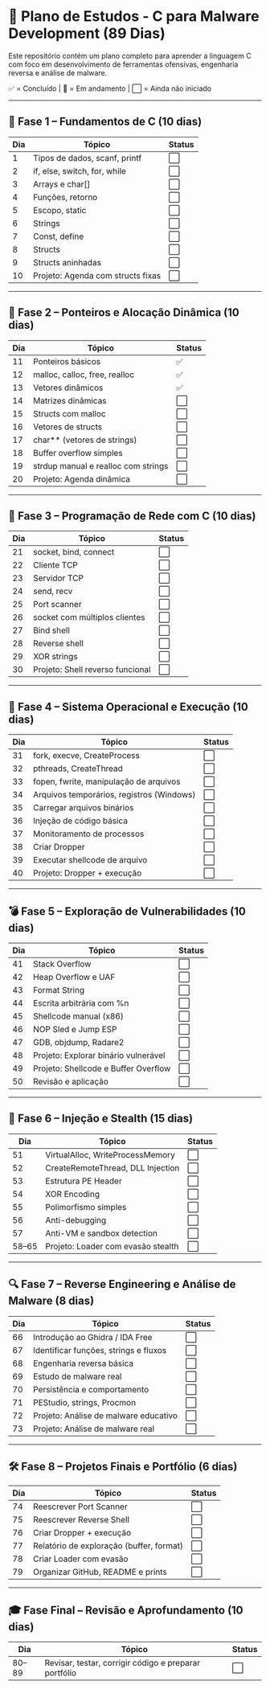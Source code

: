 # 📘 Plano de Estudos - C para Malware Development (89 Dias)

Este repositório contém um plano completo para aprender a linguagem C com foco em desenvolvimento de ferramentas ofensivas, engenharia reversa e análise de malware.

✅ = Concluído | 🔄 = Em andamento | ⬜ = Ainda não iniciado

---

## 🧱 Fase 1 – Fundamentos de C (10 dias)
| Dia | Tópico                                         | Status |
|-----|------------------------------------------------|--------|
| 1   | Tipos de dados, scanf, printf                  | ⬜      |
| 2   | if, else, switch, for, while                   | ⬜      |
| 3   | Arrays e char[]                                | ⬜      |
| 4   | Funções, retorno                               | ⬜      |
| 5   | Escopo, static                                 | ⬜      |
| 6   | Strings                                        | ⬜      |
| 7   | Const, define                                  | ⬜      |
| 8   | Structs                                        | ⬜      |
| 9   | Structs aninhadas                              | ⬜      |
| 10  | Projeto: Agenda com structs fixas              | ⬜      |

---

## 🧬 Fase 2 – Ponteiros e Alocação Dinâmica (10 dias)
| Dia | Tópico                                         | Status |
|-----|------------------------------------------------|--------|
| 11  | Ponteiros básicos                              | ✅      |
| 12  | malloc, calloc, free, realloc                  | ✅      |
| 13  | Vetores dinâmicos                              | ✅      |
| 14  | Matrizes dinâmicas                             | ⬜      |
| 15  | Structs com malloc                             | ⬜      |
| 16  | Vetores de structs                             | ⬜      |
| 17  | char** (vetores de strings)                    | ⬜      |
| 18  | Buffer overflow simples                        | ⬜      |
| 19  | strdup manual e realloc com strings            | ⬜      |
| 20  | Projeto: Agenda dinâmica                       | ⬜      |

---

## 🔌 Fase 3 – Programação de Rede com C (10 dias)
| Dia | Tópico                                         | Status |
|-----|------------------------------------------------|--------|
| 21  | socket, bind, connect                          | ⬜      |
| 22  | Cliente TCP                                    | ⬜      |
| 23  | Servidor TCP                                   | ⬜      |
| 24  | send, recv                                     | ⬜      |
| 25  | Port scanner                                   | ⬜      |
| 26  | socket com múltiplos clientes                  | ⬜      |
| 27  | Bind shell                                     | ⬜      |
| 28  | Reverse shell                                  | ⬜      |
| 29  | XOR strings                                    | ⬜      |
| 30  | Projeto: Shell reverso funcional               | ⬜      |

---

## 🧠 Fase 4 – Sistema Operacional e Execução (10 dias)
| Dia | Tópico                                         | Status |
|-----|------------------------------------------------|--------|
| 31  | fork, execve, CreateProcess                    | ⬜      |
| 32  | pthreads, CreateThread                         | ⬜      |
| 33  | fopen, fwrite, manipulação de arquivos         | ⬜      |
| 34  | Arquivos temporários, registros (Windows)      | ⬜      |
| 35  | Carregar arquivos binários                     | ⬜      |
| 36  | Injeção de código básica                       | ⬜      |
| 37  | Monitoramento de processos                     | ⬜      |
| 38  | Criar Dropper                                  | ⬜      |
| 39  | Executar shellcode de arquivo                  | ⬜      |
| 40  | Projeto: Dropper + execução                    | ⬜      |

---

## 💣 Fase 5 – Exploração de Vulnerabilidades (10 dias)
| Dia | Tópico                                         | Status |
|-----|------------------------------------------------|--------|
| 41  | Stack Overflow                                 | ⬜      |
| 42  | Heap Overflow e UAF                            | ⬜      |
| 43  | Format String                                  | ⬜      |
| 44  | Escrita arbitrária com %n                      | ⬜      |
| 45  | Shellcode manual (x86)                         | ⬜      |
| 46  | NOP Sled e Jump ESP                            | ⬜      |
| 47  | GDB, objdump, Radare2                          | ⬜      |
| 48  | Projeto: Explorar binário vulnerável           | ⬜      |
| 49  | Projeto: Shellcode e Buffer Overflow           | ⬜      |
| 50  | Revisão e aplicação                            | ⬜      |

---

## 💉 Fase 6 – Injeção e Stealth (15 dias)
| Dia | Tópico                                         | Status |
|-----|------------------------------------------------|--------|
| 51  | VirtualAlloc, WriteProcessMemory               | ⬜      |
| 52  | CreateRemoteThread, DLL Injection              | ⬜      |
| 53  | Estrutura PE Header                            | ⬜      |
| 54  | XOR Encoding                                   | ⬜      |
| 55  | Polimorfismo simples                           | ⬜      |
| 56  | Anti-debugging                                 | ⬜      |
| 57  | Anti-VM e sandbox detection                    | ⬜      |
| 58–65 | Projeto: Loader com evasão stealth           | ⬜      |

---

## 🔍 Fase 7 – Reverse Engineering e Análise de Malware (8 dias)
| Dia | Tópico                                         | Status |
|-----|------------------------------------------------|--------|
| 66  | Introdução ao Ghidra / IDA Free                | ⬜      |
| 67  | Identificar funções, strings e fluxos          | ⬜      |
| 68  | Engenharia reversa básica                      | ⬜      |
| 69  | Estudo de malware real                         | ⬜      |
| 70  | Persistência e comportamento                   | ⬜      |
| 71  | PEStudio, strings, Procmon                     | ⬜      |
| 72  | Projeto: Análise de malware educativo          | ⬜      |
| 73  | Projeto: Análise de malware real               | ⬜      |

---

## 🛠️ Fase 8 – Projetos Finais e Portfólio (6 dias)
| Dia | Tópico                                         | Status |
|-----|------------------------------------------------|--------|
| 74  | Reescrever Port Scanner                        | ⬜      |
| 75  | Reescrever Reverse Shell                       | ⬜      |
| 76  | Criar Dropper + execução                       | ⬜      |
| 77  | Relatório de exploração (buffer, format)       | ⬜      |
| 78  | Criar Loader com evasão                        | ⬜      |
| 79  | Organizar GitHub, README e prints              | ⬜      |

---

## 🎓 Fase Final – Revisão e Aprofundamento (10 dias)
| Dia | Tópico                                         | Status |
|-----|------------------------------------------------|--------|
| 80–89 | Revisar, testar, corrigir código e preparar portfólio | ⬜  |
